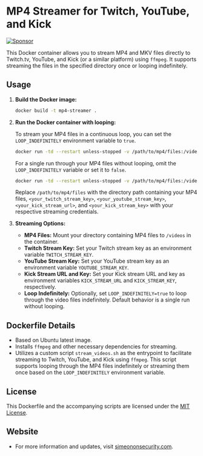 # MP4 Streamer for Twitch, YouTube, and Kick

[![Sponsor](https://img.shields.io/badge/Sponsor-Click%20Here-ff69b4)](https://github.com/sponsors/simeononsecurity) 

This Docker container allows you to stream MP4 and MKV files directly to Twitch.tv, YouTube, and Kick (or a similar platform) using `ffmpeg`. It supports streaming the files in the specified directory once or looping indefinitely.

## Usage

1. **Build the Docker image:**

    ```bash
    docker build -t mp4-streamer .
    ```

2. **Run the Docker container with looping:**

    To stream your MP4 files in a continuous loop, you can set the `LOOP_INDEFINITELY` environment variable to `true`. 

    ```bash
    docker run -td --restart unless-stopped -v /path/to/mp4/files:/videos -e TWITCH_STREAM_KEY=<your_twitch_stream_key> -e YOUTUBE_STREAM_KEY=<your_youtube_stream_key> -e KICK_STREAM_URL=<your_kick_stream_url> -e KICK_STREAM_KEY=<your_kick_stream_key> -e VIDEO_DIR=/videos -e LOOP_INDEFINITELY=true mp4-streamer
    ```

    For a single run through your MP4 files without looping, omit the `LOOP_INDEFINITELY` variable or set it to `false`.

    ```bash
    docker run -td --restart unless-stopped -v /path/to/mp4/files:/videos -e TWITCH_STREAM_KEY=<your_twitch_stream_key> -e YOUTUBE_STREAM_KEY=<your_youtube_stream_key> -e KICK_STREAM_URL=<your_kick_stream_url> -e KICK_STREAM_KEY=<your_kick_stream_key> -e VIDEO_DIR=/videos mp4-streamer
    ```

    Replace `/path/to/mp4/files` with the directory path containing your MP4 files, `<your_twitch_stream_key>`, `<your_youtube_stream_key>`, `<your_kick_stream_url>`, and `<your_kick_stream_key>` with your respective streaming credentials.

3. **Streaming Options:**

    - **MP4 Files:** Mount your directory containing MP4 files to `/videos` in the container.
    - **Twitch Stream Key:** Set your Twitch stream key as an environment variable `TWITCH_STREAM_KEY`.
    - **YouTube Stream Key:** Set your YouTube stream key as an environment variable `YOUTUBE_STREAM_KEY`.
    - **Kick Stream URL and Key:** Set your Kick stream URL and key as environment variables `KICK_STREAM_URL` and `KICK_STREAM_KEY`, respectively.
    - **Loop Indefinitely:** Optionally, set `LOOP_INDEFINITELY=true` to loop through the video files indefinitely. Default behavior is a single run without looping.

## Dockerfile Details

- Based on Ubuntu latest image.
- Installs `ffmpeg` and other necessary dependencies for streaming.
- Utilizes a custom script `stream_videos.sh` as the entrypoint to facilitate streaming to Twitch, YouTube, and Kick using `ffmpeg`. This script supports looping through the MP4 files indefinitely or streaming them once based on the `LOOP_INDEFINITELY` environment variable.

## License

This Dockerfile and the accompanying scripts are licensed under the [MIT License](LICENSE).

## Website
- For more information and updates, visit [simeononsecurity.com](https://simeononsecurity.com).
